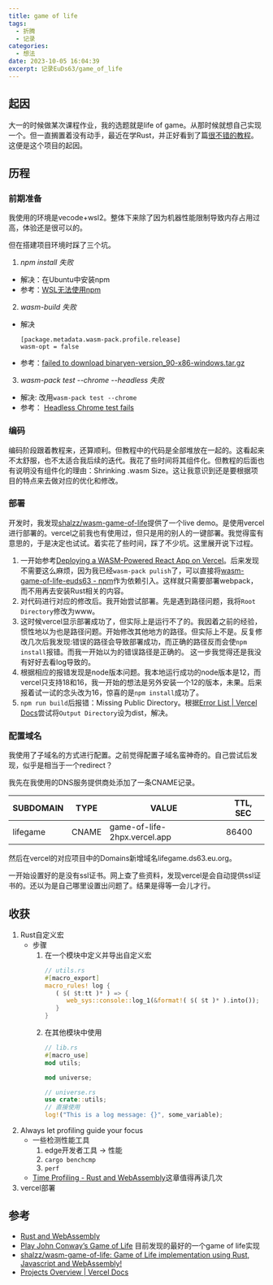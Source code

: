```yaml
---
title: game of life
tags:
  - 折腾
  - 记录
categories:
  - 想法
date: 2023-10-05 16:04:39
excerpt: 记录EuDs63/game_of_life
---
```

## 起因
大一的时候做某次课程作业，我的选题就是life of game。从那时候就想自己实现一个。但一直搁置着没有动手，最近在学Rust，并正好看到了篇[很不错的教程](https://rustwasm.github.io/docs/book/introduction.html)。这便是这个项目的起因。

## 历程

### 前期准备
我使用的环境是vecode+wsl2。整体下来除了因为机器性能限制导致内存占用过高，体验还是很可以的。

但在搭建项目环境时踩了三个坑。

1. *npm install 失败*
- 解决：在Ubuntu中安装npm
- 参考：[WSL无法使用npm](https://blog.csdn.net/hys__handsome/article/details/125687617)

2. *wasm-build 失败*
- 解决
   ```
   [package.metadata.wasm-pack.profile.release]
   wasm-opt = false
   ```
- 参考：[failed to download binaryen-version_90-x86-windows.tar.gz](https://github.com/rustwasm/wasm-pack/issues/864)

3. *wasm-pack test --chrome --headless 失败*
- 解决: 改用`wasm-pack test --chrome`
- 参考： [Headless Chrome test fails](https://github.com/rustwasm/wasm-pack/issues/611)

### 编码

编码阶段跟着教程来，还算顺利。但教程中的代码是全部堆放在一起的。这看起来不太舒服，也不太适合我后续的迭代。我花了些时间将其组件化。但教程的后面也有说明没有组件化的理由：Shrinking .wasm Size。这让我意识到还是要根据项目的特点来去做对应的优化和修改。

### 部署
开发时，我发现[shalzz/wasm-game-of-life](https://github.com/shalzz/wasm-game-of-life)提供了一个live demo。是使用vercel进行部署的。vercel之前我也有使用过，但只是用的别人的一键部署。我觉得蛮有意思的，于是决定也试试。着实花了些时间，踩了不少坑。这里展开说下过程。

1. 一开始参考[Deploying a WASM-Powered React App on Vercel](https://betterprogramming.pub/deploying-a-wasm-powered-react-app-on-vercel-cf3cae2a75d6)。后来发现不需要这么麻烦，因为我已经`wasm-pack pulish`了，可以直接将[wasm-game-of-life-euds63 - npm](https://www.npmjs.com/package/wasm-game-of-life-euds63)作为依赖引入。这样就只需要部署webpack，而不用再去安装Rust相关的内容。
2. 对代码进行对应的修改后。我开始尝试部署。先是遇到路径问题，我将`Root Directory`修改为www。
3. 这时候vercel显示部署成功了，但实际上是运行不了的。我因着之前的经验，惯性地以为也是路径问题。开始修改其他地方的路径。但实际上不是。反复修改几次后我发现:错误的路径会导致部署成功，而正确的路径反而会使`npm install`报错。而我一开始以为的错误路径是正确的。 这一步我觉得还是我没有好好去看log导致的。
4. 根据相应的报错发现是node版本问题。我本地运行成功的node版本是12，而vercel只支持18和16，我一开始的想法是另外安装一个12的版本，未果。后来报着试一试的念头改为16，惊喜的是`npm install`成功了。
5.  `npm run build`后报错：Missing Public Directory。根据[Error List | Vercel Docs](https://vercel.com/docs/errors/error-list#missing-public-directory)尝试将`Output Directory`设为dist，解决。

### 配置域名
我使用了子域名的方式进行配置。之前觉得配置子域名蛮神奇的。自己尝试后发现，似乎是相当于一个redirect？

我先在我使用的DNS服务提供商处添加了一条CNAME记录。

   | SUBDOMAIN | TYPE | VALUE | TTL, SEC |
   |-|-|-|-|  
   | lifegame | CNAME | game-of-life-2hpx.vercel.app | 86400 |

然后在vercel的对应项目中的Domains新增域名lifegame.ds63.eu.org。

一开始设置好的是没有ssl证书。网上查了些资料，发现vercel是会自动提供ssl证书的。还以为是自己哪里设置出问题了。结果是得等一会儿才行。

## 收获
1. Rust自定义宏
   - 步骤
      1. 在一个模块中定义并导出自定义宏
         ```Rust
         // utils.rs
         #[macro_export]
         macro_rules! log {
            ( $( $t:tt )* ) => {
               web_sys::console::log_1(&format!( $( $t )* ).into());
            }
         }
         ```
      2. 在其他模块中使用
         ```Rust
         // lib.rs
         #[macro_use]
         mod utils;

         mod universe;

         // universe.rs
         use crate::utils;
         // 直接使用
         log!("This is a log message: {}", some_variable);
         ```
2. Always let profiling guide your focus
   - 一些检测性能工具
      1. edge开发者工具 -> 性能
      2. `cargo benchcmp`
      3. `perf`
   - [Time Profiling - Rust and WebAssembly](https://rustwasm.github.io/docs/book/game-of-life/time-profiling.html)这章值得再读几次
3. vercel部署

## 参考
- [Rust and WebAssembly](https://rustwasm.github.io/docs/book/introduction.html)
- [Play John Conway’s Game of Life](https://playgameoflife.com/) 目前发现的最好的一个game of life实现
- [shalzz/wasm-game-of-life: Game of Life implementation using Rust, Javascript and WebAssembly!](https://github.com/shalzz/wasm-game-of-life)
- [Projects Overview | Vercel Docs](https://vercel.com/docs/projects/overview#ignored-build-step)